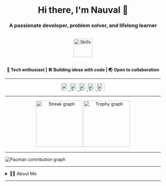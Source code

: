 <h1 align="center">Hi there, I'm Nauval 👋</h1>
<h3 align="center">A passionate developer, problem solver, and lifelong learner</h3>

<br/>

<div align="center">
  <img src="https://skillicons.dev/icons?i=ts,nextjs,tailwind,storybook,graphql,go,rust,nestjs,py,aws" height="60" alt="Skills" />
</div>

<br/>

<p align="center">
  <b>🚀 Tech enthusiast | 🛠️ Building ideas with code | 🌏 Open to collaboration</b>
</p>

---

<div align="center">
  <a href="https://linkedin.com/in/your-linkedin" target="_blank">
    <img src="https://img.shields.io/static/v1?message=LinkedIn&logo=linkedin&label=&color=0077B5&logoColor=white&labelColor=&style=for-the-badge" height="25" alt="LinkedIn" />
  </a>
  <a href="https://twitter.com/your-twitter" target="_blank">
    <img src="https://img.shields.io/static/v1?message=Twitter&logo=twitter&label=&color=1DA1F2&logoColor=white&labelColor=&style=for-the-badge" height="25" alt="Twitter" />
  </a>
  <a href="https://discord.com/users/your-discord" target="_blank">
    <img src="https://img.shields.io/static/v1?message=Discord&logo=discord&label=&color=7289DA&logoColor=white&labelColor=&style=for-the-badge" height="25" alt="Discord" />
  </a>
  <a href="https://twitch.tv/your-twitch" target="_blank">
    <img src="https://img.shields.io/static/v1?message=Twitch&logo=twitch&label=&color=9146FF&logoColor=white&labelColor=&style=for-the-badge" height="25" alt="Twitch" />
  </a>
  <a href="https://dev.to/your-devto" target="_blank">
    <img src="https://img.shields.io/static/v1?message=dev.to&logo=dev.to&label=&color=0A0A0A&logoColor=white&labelColor=&style=for-the-badge" height="25" alt="Dev.to" />
  </a>
</div>

---

<div align="center">
  <img src="https://streak-stats.demolab.com?user=your-github-username&locale=en&mode=daily&theme=dracula&hide_border=false&border_radius=5&order=3" height="150" alt="Streak graph" />
  <img src="https://github-profile-trophy.vercel.app?username=your-github-username&theme=dracula&column=-1&row=1&margin-w=8&margin-h=8&no-bg=false&no-frame=false&order=4" height="150" alt="Trophy graph" />
</div>

---

<picture>
  <source media="(prefers-color-scheme: dark)" srcset="https://raw.githubusercontent.com/your-github-username/your-github-username/output/pacman-contribution-graph-dark.svg">
  <source media="(prefers-color-scheme: light)" srcset="https://raw.githubusercontent.com/your-github-username/your-github-username/output/pacman-contribution-graph.svg">
  <img alt="Pacman contribution graph" src="https://raw.githubusercontent.com/your-github-username/your-github-username/output/pacman-contribution-graph.svg">
</picture>

---

<details>
<summary>🧑‍💻 About Me</summary>

- 🔭 Currently working on: <b>Modern Web Apps, Automation, & Cloud Engineering</b>
- 🌱 Currently learning: <b>AI Engineering, RPA, and Advanced TypeScript</b>
- 👯 Open to collaboration in any exciting tech project!
- ⚡ Fun fact: <i>I love turning caffeine into code and ideas into reality.</i>
</details>

---

<!--
Feel free to customize icons, username, and URLs.
Boost your branding by updating your about and fun fact section!
-->
